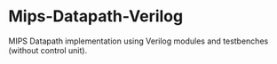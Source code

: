 # Mips-Datapath-Verilog
MIPS Datapath implementation using Verilog modules and testbenches (without control unit).
